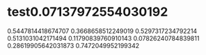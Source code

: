 # test0.07137972554030192
0.5447814418674707
0.3668658512249019
0.5297317234792214
0.5131031042171494
0.11790839760910143
0.07826240784839811
0.28619905642031873
0.7472049952199342
